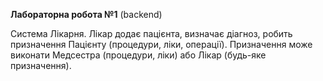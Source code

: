 **Лабораторна робота №1** (backend)


Система Лікарня. Лікар додає пацієнта, визначає діагноз, робить призначення Пацієнту (процедури, ліки, операції). Призначення може виконати Медсестра (процедури, ліки) або Лікар (будь-яке призначення).
